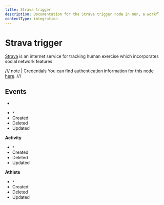 ```yaml
---
title: Strava trigger
description: Documentation for the Strava trigger node in n8n, a workflow automation platform. Includes details of operations and configuration, and links to examples and credentials information.
contentType: integration
---
```


# Strava trigger

[Strava](https://www.strava.com/) is an internet service for tracking human exercise which incorporates social network features.

/// note | Credentials
You can find authentication information for this node [here](/integrations/builtin/credentials/strava/).
///

## Events

*
- `*`
- Created
- Deleted
- Updated


**Activity**
- `*`
- Created
- Deleted
- Updated


**Athlete**
- `*`
- Created
- Deleted
- Updated


